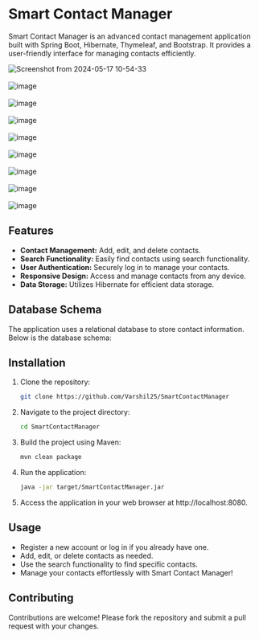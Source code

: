 # Smart Contact Manager

Smart Contact Manager is an advanced contact management application built with Spring Boot, Hibernate, Thymeleaf, and Bootstrap. It provides a user-friendly interface for managing contacts efficiently.

![Screenshot from 2024-05-17 10-54-33](https://github.com/Varshil25/SmartContactManager/assets/130171937/31f43ac1-8d77-4f50-959b-6c9d9313d6a3)
</br> </br>
![image](https://github.com/Varshil25/SmartContactManager/assets/130171937/f267b4d6-1874-4edd-8ce8-ff4d0a908190)
</br> </br>
![image](https://github.com/Varshil25/SmartContactManager/assets/130171937/5a19317a-b788-4bad-95e1-d11cf949af22)
</br> </br>
![image](https://github.com/Varshil25/SmartContactManager/assets/130171937/2ca459ff-90aa-4971-814b-e5393a04d015)
</br></br>
![image](https://github.com/Varshil25/SmartContactManager/assets/130171937/574b6d08-490c-4288-8e64-ad91c70ea187)
</br></br>
![image](https://github.com/Varshil25/SmartContactManager/assets/130171937/3a5c34f6-2369-4e24-89ed-1eafee0572bb)
</br></br>
![image](https://github.com/Varshil25/SmartContactManager/assets/130171937/bdb5d9de-b011-4dae-9909-8cc7575e20c6)
</br></br>
![image](https://github.com/Varshil25/SmartContactManager/assets/130171937/ae2f8fba-7815-4200-9370-5fe2ecae6e5e)
</br></br>
![image](https://github.com/Varshil25/SmartContactManager/assets/130171937/6b5c5666-3b40-4b41-82c8-0ed8bedfe9cb)

## Features

- **Contact Management:** Add, edit, and delete contacts.
- **Search Functionality:** Easily find contacts using search functionality.
- **User Authentication:** Securely log in to manage your contacts.
- **Responsive Design:** Access and manage contacts from any device.
- **Data Storage:** Utilizes Hibernate for efficient data storage.

## Database Schema

The application uses a relational database to store contact information. Below is the database schema:



## Installation

1. Clone the repository:
   ```bash
   git clone https://github.com/Varshil25/SmartContactManager

2. Navigate to the project directory:
    ```bash
    cd SmartContactManager

3. Build the project using Maven:
     ```bash
     mvn clean package
     
4. Run the application:
    ```bash
    java -jar target/SmartContactManager.jar

5. Access the application in your web browser at http://localhost:8080.

## Usage

- Register a new account or log in if you already have one.
- Add, edit, or delete contacts as needed.
- Use the search functionality to find specific contacts.
- Manage your contacts effortlessly with Smart Contact Manager!

## Contributing

Contributions are welcome! Please fork the repository and submit a pull request with your changes.


